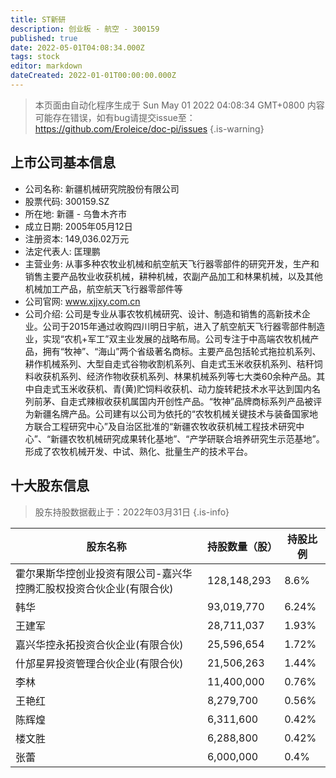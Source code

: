 ```yaml
---
title: ST新研
description: 创业板 - 航空 - 300159
published: true
date: 2022-05-01T04:08:34.000Z
tags: stock
editor: markdown
dateCreated: 2022-01-01T00:00:00.000Z
---
```


> 本页面由自动化程序生成于 Sun May 01 2022 04:08:34 GMT+0800
> 内容可能存在错误，如有bug请提交issue至：https://github.com/Eroleice/doc-pi/issues
{.is-warning}

## 上市公司基本信息
- 公司名称: 新疆机械研究院股份有限公司
- 股票代码: 300159.SZ
- 所在地: 新疆 - 乌鲁木齐市
- 成立日期: 2005年05月12日
- 注册资本: 149,036.02万元
- 法定代表人: 匡理鹏
- 主营业务: 从事多种农牧业机械和航空航天飞行器零部件的研究开发，生产和销售主要产品牧业收获机械，耕种机械，农副产品加工和林果机械，以及其他机械加工产品，航空航天飞行器零部件等
- 公司官网: www.xjjxy.com.cn
- 公司介绍: 公司是专业从事农牧机械研究、设计、制造和销售的高新技术企业。公司于2015年通过收购四川明日宇航，进入了航空航天飞行器零部件制造业，实现“农机+军工”双主业发展的战略布局。公司专注于中高端农牧机械产品，拥有“牧神”、“海山”两个省级著名商标。主要产品包括轮式拖拉机系列、耕作机械系列、大型自走式谷物收割机系列、自走式玉米收获机系列、秸秆饲料收获机系列、经济作物收获机系列、林果机械系列等七大类60余种产品。其中自走式玉米收获机、青(黄)贮饲料收获机、动力旋转耙技术水平达到国内名列前茅、自走式辣椒收获机属国内开创性产品。“牧神”品牌商标系列产品被评为新疆名牌产品。公司建有以公司为依托的“农牧机械关键技术与装备国家地方联合工程研究中心”及自治区批准的“新疆农牧收获机械工程技术研究中心”、“新疆农牧机械研究成果转化基地”、“产学研联合培养研究生示范基地”。形成了农牧机械开发、中试、熟化、批量生产的技术平台。


## 十大股东信息
> 股东持股数据截止于：2022年03月31日
{.is-info}

| 股东名称 | 持股数量（股） | 持股比例 |
| --- | --- | --- |
| 霍尔果斯华控创业投资有限公司-嘉兴华控腾汇股权投资合伙企业(有限合伙) | 128,148,293 | 8.6% |
| 韩华 | 93,019,770 | 6.24% |
| 王建军 | 28,711,037 | 1.93% |
| 嘉兴华控永拓投资合伙企业(有限合伙) | 25,596,654 | 1.72% |
| 什邡星昇投资管理合伙企业(有限合伙) | 21,506,263 | 1.44% |
| 李林 | 11,400,000 | 0.76% |
| 王艳红 | 8,279,700 | 0.56% |
| 陈辉煌 | 6,311,600 | 0.42% |
| 楼文胜 | 6,288,800 | 0.42% |
| 张蕾 | 6,000,000 | 0.4% |




